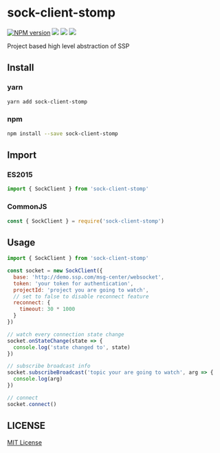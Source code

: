 # sock-client-stomp

[![NPM version][npm-image]][npm-url]
![][david-url]
![][dt-url]
![][license-url]

Project based high level abstraction of SSP

## Install

### yarn

```bash
yarn add sock-client-stomp
```

### npm

```bash
npm install --save sock-client-stomp
```

## Import

### ES2015

```javascript
import { SockClient } from 'sock-client-stomp'
```

### CommonJS

```javascript
const { SockClient } = require('sock-client-stomp')
```

## Usage

```javascript
import { SockClient } from 'sock-client-stomp'

const socket = new SockClient({
  base: 'http://demo.ssp.com/msg-center/websocket',
  token: 'your token for authentication',
  projectId: 'project you are going to watch',
  // set to false to disable reconnect feature
  reconnect: {
    timeout: 30 * 1000
  }
})

// watch every connection state change
socket.onStateChange(state => {
  console.log('state changed to', state)
})

// subscribe broadcast info
socket.subscribeBroadcast('topic your are going to watch', arg => {
  console.log(arg)
})

// connect
socket.connect()
```

## LICENSE

[MIT License](https://raw.githubusercontent.com/DFocusFE/sock-client-stomp/master/LICENSE)

[npm-url]: https://npmjs.org/package/sock-client-stomp
[npm-image]: https://badge.fury.io/js/sock-client-stomp.png
[david-url]: https://david-dm.org/DFocusFE/sock-client-stomp.png
[dt-url]: https://img.shields.io/npm/dt/sock-client-stomp.svg
[license-url]: https://img.shields.io/npm/l/sock-client-stomp.svg
